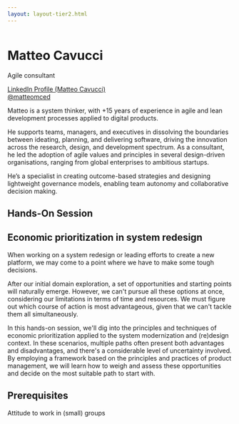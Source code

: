 ```yaml
---
layout: layout-tier2.html
---
```

<div class="container section featured-speaker">
   <div class="row">
     <div class="col-xs-12 col-sm-2 new-img-container">
       <img class="new-speaker-page-img matteo-cavucci" />
       </div>
     <div class="col-xs-12 col-sm-10 copy-container">
       <h1 class="speaker-header">Matteo Cavucci</h1>
       <span class="speaker-subtitle">Agile consultant</span>
       <p><a class="speaker-handle" href="https://www.linkedin.com/in/matteo-cavucci/" target="_blank">LinkedIn Profile (Matteo Cavucci)</a>
       <br>
       <a href="http://twitter.com/matteomced" target=”_blank”>@matteomced</a></p>
       <p>Matteo is a system thinker, with +15 years of experience in agile and lean development processes applied to digital products.</p>
        <p>He supports teams, managers, and executives in dissolving the boundaries between ideating, planning, and delivering software, driving the innovation across the research, design, and development spectrum. As a consultant, he led the adoption of agile values and principles in several design-driven organisations, ranging from global enterprises to ambitious startups.</p>
        <p>He’s a specialist in creating outcome-based strategies and designing lightweight governance models, enabling team autonomy and collaborative decision making.</p>
       <h2>Hands-On Session</h2>
        <h2 class="gold">Economic prioritization in system redesign</h2>
       <p>When working on a system redesign or leading efforts to create a new platform, we may come to a point where we have to make some tough decisions.</p>
        <p>After our initial domain exploration, a set of opportunities and starting points will naturally emerge. However, we can't pursue all these options at once, considering our limitations in terms of time and resources. We must figure out which course of action is most advantageous, given that we can't tackle them all simultaneously.</p>
        <p>In this hands-on session, we'll dig into the principles and techniques of economic prioritization applied to the system modernization and (re)design context. In these scenarios, multiple paths often present both advantages and disadvantages, and there's a considerable level of uncertainty involved. By employing a framework based on the principles and practices of product management, we will learn how to weigh and assess these opportunities and decide on the most suitable path to start with.</p>
        <h2>Prerequisites</h2>
        <p>Attitude to work in (small) groups</p>
     </div>
   </div>
 </div>
